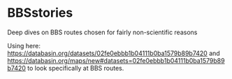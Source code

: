 # BBSstories
Deep dives on BBS routes chosen for fairly non-scientific reasons


Using here: https://databasin.org/datasets/02fe0ebbb1b04111b0ba1579b89b7420 and https://databasin.org/maps/new#datasets=02fe0ebbb1b04111b0ba1579b89b7420 to look specifically at BBS routes.

